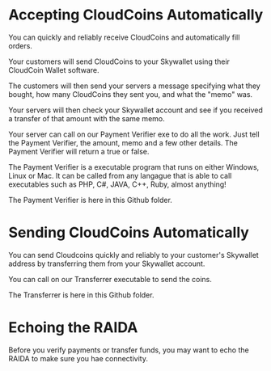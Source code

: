 # Accepting CloudCoins Automatically

You can quickly and reliably receive CloudCoins and automatically fill orders. 

Your customers will send CloudCoins to your Skywallet using their CloudCoin Wallet software. 

The customers will then send your servers a message specifying what they bought, how many CloudCoins they sent you, and what the "memo" was. 

Your servers will then check your Skywallet account and see if you received a transfer of that amount with the same memo.

Your server can call on our Payment Verifier exe to do all the work. Just tell the Payment Verifier, the amount, memo and a few other details. The Payment Verifier will return a true or false. 

The Payment Verifier is a executable program that runs on either Windows, Linux or Mac. It can be called from any langague that is able to call executables such as PHP, C#, JAVA, C++, Ruby, almost anything! 

The Payment Verifier is here in this Github folder. 

# Sending CloudCoins Automatically

You can send Cloudcoins quickly and reliably to your customer's Skywallet address by transferring them from your Skywallet account. 

You can call on our Transferrer executable to send the coins.  

The Transferrer is here in this Github folder. 

# Echoing the RAIDA

Before you verify payments or transfer funds, you may want to echo the RAIDA to make sure you hae connectivity. 


